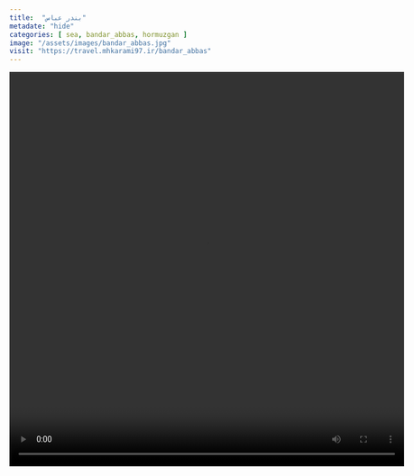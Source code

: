 ```yaml
---
title:  "بندر عباس"
metadate: "hide"
categories: [ sea, bandar_abbas, hormuzgan ]
image: "/assets/images/bandar_abbas.jpg"
visit: "https://travel.mhkarami97.ir/bandar_abbas"
---
```


<p align="center">
<video width="700" height="700" controls>
  <source src="/assets/vidoes/bandar_abbas.mp4" type="video/mp4">
</video>
</p>
